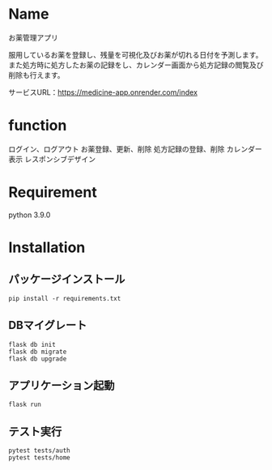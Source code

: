 # Name

お薬管理アプリ

服用しているお薬を登録し、残量を可視化及びお薬が切れる日付を予測します。
また処方時に処方したお薬の記録をし、カレンダー画面から処方記録の閲覧及び削除も行えます。

サービスURL：https://medicine-app.onrender.com/index

# function

ログイン、ログアウト
お薬登録、更新、削除
処方記録の登録、削除
カレンダー表示
レスポンシブデザイン

# Requirement

python 3.9.0

# Installation
## パッケージインストール
```
pip install -r requirements.txt
```
## DBマイグレート
```
flask db init
flask db migrate
flask db upgrade
```

## アプリケーション起動
```
flask run
```

## テスト実行
```
pytest tests/auth
pytest tests/home
```